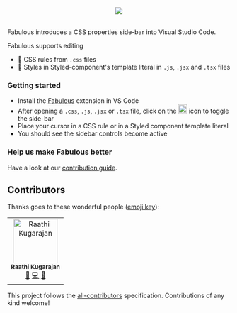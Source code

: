 <div  align="center">
<img src="https://raw.githubusercontent.com/Raathigesh/fabulous/master/banner.png?token=AAXW2QBA76Z6QULLV3NA6CK43KJJS" />
<br />
</div>
<br />

Fabulous introduces a CSS properties side-bar into Visual Studio Code.

Fabulous supports editing

- 🎨 CSS rules from `.css` files
- 💅 Styles in Styled-component's template literal in `.js`, `.jsx` and `.tsx` files

### Getting started

- Install the [Fabulous](https://marketplace.visualstudio.com/items?itemName=Raathigeshan.fabulous) extension in VS Code
- After opening a `.css`, `.js`, `.jsx` or `.tsx` file, click on the <img src="https://raw.githubusercontent.com/Raathigesh/fabulous/master/icons/tiny-icon.png?token=AAXW2QFIBB2G3CEGGLLWUWC43KJXG" width="20px" /> icon to toggle the side-bar
- Place your cursor in a CSS rule or in a Styled component template literal
- You should see the sidebar controls become active

### Help us make Fabulous better

Have a look at our [contribution guide](./contributing.md).

## Contributors

Thanks goes to these wonderful people ([emoji key](https://allcontributors.org/docs/en/emoji-key)):

<!-- ALL-CONTRIBUTORS-LIST:START - Do not remove or modify this section -->
<!-- prettier-ignore -->
<table><tr><td align="center"><a href="https://twitter.com/Raathigesh"><img src="https://avatars0.githubusercontent.com/u/3108160?v=4" width="100px;" alt="Raathi Kugarajan"/><br /><sub><b>Raathi Kugarajan</b></sub></a><br /><a href="#ideas-Raathigesh" title="Ideas, Planning, & Feedback">🤔</a> <a href="https://github.com/Raathigesh/fabulous/commits?author=Raathigesh" title="Code">💻</a> <a href="#design-Raathigesh" title="Design">🎨</a></td></tr></table>

<!-- ALL-CONTRIBUTORS-LIST:END -->

This project follows the [all-contributors](https://github.com/all-contributors/all-contributors) specification. Contributions of any kind welcome!
